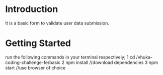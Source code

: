 
# Introduction 
It is a basic form to validate user data submission. 

# Getting Started
run the following commands in your terminal respectively;
1 cd /vhuka-coding-challenge-fe/basic
2 npm install //download dependencies
3 npm start  //use browser of choice
